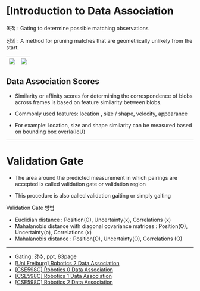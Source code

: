 # [Introduction to Data Association

목적 : Gating to determine possible matching observations

정의 : A method for pruning matches that are geometrically unlikely from the start.


|![](https://i.imgur.com/c2uEroB.png)|![](https://i.imgur.com/26AA2O4.png)|
|-|-|

## Data Association Scores

- Similarity or affinity scores for determining the correspondence of blobs across frames is based on feature similarity between blobs.

- Commonly used features: location , size / shape, velocity, appearance

- For example: location, size and shape similarity can be measured based on bounding box overla(IoU)

---

# Validation Gate 

- The area around the predicted measurement in which pairings are accepted is called validation gate or validation region

- This procedure is also called validation gaiting or simply gaiting 




Validation Gate 방법 
 - Euclidian distance : Position(O), Uncertainty(x), Correlations (x)
 - Mahalanobis distance with diagonal covariance matrices : Position(O), Uncertainty(o), Correlations (x)
 - Mahalanobis distance : Position(O), Uncertainty(O), Correlations (O)
 
 


---

- [Gating](http://srl.informatik.uni-freiburg.de/teachingdir/ws13/slides/11-TemporalReasoning-3.pdf): 강추, ppt, 83page 
- [[Uni Freiburg] Robotics 2 Data Association](http://ais.informatik.uni-freiburg.de/teaching/ws09/robotics2/pdfs/rob2-11-dataassociation.pdf)
- [[CSE598C] Robotics 0 Data Association](http://www.cse.psu.edu/~rtc12/CSE598C/comboptBlockICM.pdf)
- [[CSE598C] Robotics 1 Data Association](http://www.cse.psu.edu/~rtc12/CSE598C/datassocPart1.pdf)
- [[CSE598C] Robotics 2 Data Association](http://www.cse.psu.edu/~rtc12/CSE598C/datassocPart2.pdf)






